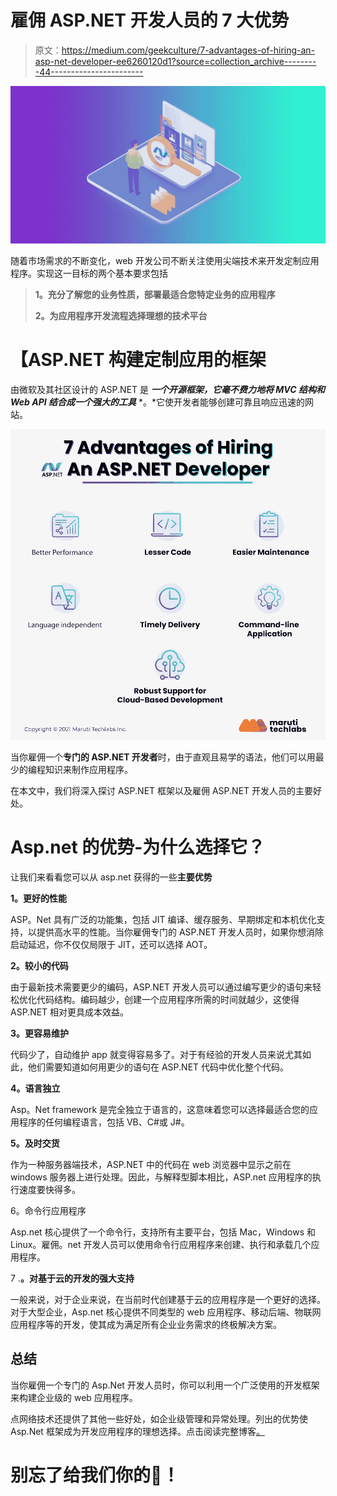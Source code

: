 # 雇佣 ASP.NET 开发人员的 7 大优势

> 原文：<https://medium.com/geekculture/7-advantages-of-hiring-an-asp-net-developer-ee6260120d1?source=collection_archive---------44----------------------->

![](img/79a1d2ae826bd8e57e45ccf55b6fa97f.png)

随着市场需求的不断变化，web 开发公司不断关注使用尖端技术来开发定制应用程序。实现这一目标的两个基本要求包括

> **1。充分了解您的业务性质，部署最适合您特定业务的应用程序**
> 
> **2。为应用程序开发流程选择理想的技术平台**

# 【ASP.NET 构建定制应用的框架

由微软及其社区设计的 ASP.NET 是 ***一个开源框架，它毫不费力地将 MVC 结构和 Web API 结合成一个强大的工具*** *。*它使开发者能够创建可靠且响应迅速的网站。

![](img/a50981e86351f9e0b9f98dac5fdea10a.png)

当你雇佣一个**专门的 ASP.NET 开发者**时，由于直观且易学的语法，他们可以用最少的编程知识来制作应用程序。

在本文中，我们将深入探讨 ASP.NET 框架以及雇佣 ASP.NET 开发人员的主要好处。

# **Asp.net 的优势-为什么选择它？**

让我们来看看您可以从 asp.net 获得的一些**主要优势**

**1。更好的性能**

ASP。Net 具有广泛的功能集，包括 JIT 编译、缓存服务、早期绑定和本机优化支持，以提供高水平的性能。当你雇佣专门的 ASP.NET 开发人员时，如果你想消除启动延迟，你不仅仅局限于 JIT，还可以选择 AOT。

**2。较小的代码**

由于最新技术需要更少的编码，ASP.NET 开发人员可以通过编写更少的语句来轻松优化代码结构。编码越少，创建一个应用程序所需的时间就越少，这使得 ASP.NET 相对更具成本效益。

**3。更容易维护**

代码少了，自动维护 app 就变得容易多了。对于有经验的开发人员来说尤其如此，他们需要知道如何用更少的语句在 ASP.NET 代码中优化整个代码。

**4。语言独立**

Asp。Net framework 是完全独立于语言的，这意味着您可以选择最适合您的应用程序的任何编程语言，包括 VB、C#或 J#。

**5。及时交货**

作为一种服务器端技术，ASP.NET 中的代码在 web 浏览器中显示之前在 windows 服务器上进行处理。因此，与解释型脚本相比，ASP.net 应用程序的执行速度要快得多。

6。命令行应用程序

Asp.net 核心提供了一个命令行，支持所有主要平台，包括 Mac，Windows 和 Linux。雇佣。net 开发人员可以使用命令行应用程序来创建、执行和承载几个应用程序。

7 .**。对基于云的开发的强大支持**

一般来说，对于企业来说，在当前时代创建基于云的应用程序是一个更好的选择。对于大型企业，Asp.net 核心提供不同类型的 web 应用程序、移动后端、物联网应用程序等的开发，使其成为满足所有企业业务需求的终极解决方案。

## **总结**

当你雇佣一个专门的 Asp.Net 开发人员时，你可以利用一个广泛使用的开发框架来构建企业级的 web 应用程序。

点网络技术还提供了其他一些好处，如企业级管理和异常处理。列出的优势使 Asp.Net 框架成为开发应用程序的理想选择。点击阅读完整博客[。](https://marutitech.com/hire-asp-net-developer/?utm_source=medium&utm_medium=content_promotion&utm_campaign=Hiring_ASP.NET_Developer)

# 别忘了给我们你的👏！